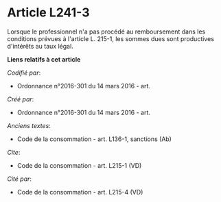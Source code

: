 # Article L241-3

Lorsque le professionnel n'a pas procédé au remboursement dans les conditions prévues à l'article L. 215-1, les sommes dues
sont productives d'intérêts au taux légal.

**Liens relatifs à cet article**

_Codifié par_:

  - Ordonnance n°2016-301 du 14 mars 2016 - art.

_Créé par_:

  - Ordonnance n°2016-301 du 14 mars 2016 - art.

_Anciens textes_:

  - Code de la consommation - art. L136-1, sanctions (Ab)

_Cite_:

  - Code de la consommation - art. L215-1 (VD)

_Cité par_:

  - Code de la consommation - art. L215-4 (VD)
